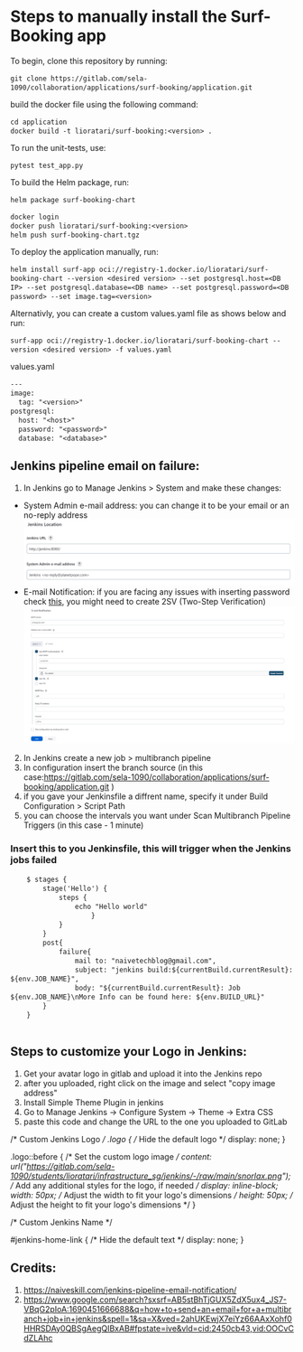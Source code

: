 # Steps to manually install the Surf-Booking app

To begin, clone this repository by running:
```
git clone https://gitlab.com/sela-1090/collaboration/applications/surf-booking/application.git
```

build the docker file using the following command:
```
cd application
docker build -t lioratari/surf-booking:<version> .
```

To run the unit-tests, use:
```
pytest test_app.py
```

To build the Helm package, run:
```
helm package surf-booking-chart
```

```
docker login
docker push lioratari/surf-booking:<version>
helm push surf-booking-chart.tgz
```
To deploy the application manually, run:
```
helm install surf-app oci://registry-1.docker.io/lioratari/surf-booking-chart --version <desired version> --set postgresql.host=<DB IP> --set postgresql.database=<DB name> --set postgresql.password=<DB password> --set image.tag=<version>
```
Alternativly, you can create a custom values.yaml file as shows below and run:  
```
surf-app oci://registry-1.docker.io/lioratari/surf-booking-chart --version <desired version> -f values.yaml
```
values.yaml
```
---
image:
  tag: "<version>"
postgresql:
  host: "<host>"
  password: "<password>"
  database: "<database>"
```

## Jenkins pipeline email on failure: 
1. In Jenkins go to Manage Jenkins > System and make these changes: 
- System Admin e-mail address: you can change it to be your email or an no-reply address
  ![jenkins1](follow-along-images/jenkins1.png)
-  E-mail Notification: if you are facing any issues with inserting password check [this](https://support.google.com/accounts/answer/185833#zippy=), you might need to create 2SV (Two-Step Verification)
  ![jenkins2](follow-along-images/jenkins2.png)

2. In Jenkins create a new job > multibranch pipeline
3. In configuration insert the branch source (in this case:https://gitlab.com/sela-1090/collaboration/applications/surf-booking/application.git )
4. if you gave your Jenkinsfile a diffrent name, specify it under Build Configuration > Script Path
5. you can choose the intervals you want under Scan Multibranch Pipeline Triggers (in this case - 1 minute)

### Insert this to you Jenkinsfile, this will trigger when the Jenkins jobs failed

```
    $ stages {
        stage('Hello') {
            steps {
                echo "Hello world"
                    }
            }
        }
        post{
            failure{
                mail to: "naivetechblog@gmail.com",
                subject: "jenkins build:${currentBuild.currentResult}: ${env.JOB_NAME}",
                body: "${currentBuild.currentResult}: Job ${env.JOB_NAME}\nMore Info can be found here: ${env.BUILD_URL}"
        }
    }
    
```
## Steps to customize your Logo in Jenkins:

1. Get your avatar logo in gitlab and upload it into the Jenkins repo
2. after you uploaded, right click on the image and select "copy image address"
3. Install Simple Theme Plugin in jenkins
4. Go to Manage Jenkins → Configure System → Theme → Extra CSS
5. paste this code and change the URL to the one you uploaded to GitLab

/* Custom Jenkins Logo */
.logo {
  /* Hide the default logo */
  display: none;
}

.logo::before {
  /* Set the custom logo image */
  content: url("https://gitlab.com/sela-1090/students/lioratari/infrastructure_sg/jenkins/-/raw/main/snorlax.png");
  /* Add any additional styles for the logo, if needed */
  display: inline-block;
  width: 50px; /* Adjust the width to fit your logo's dimensions */
  height: 50px; /* Adjust the height to fit your logo's dimensions */
}

/* Custom Jenkins Name */


#jenkins-home-link {
  /* Hide the default text */
  display: none;
}

## Credits:
1. https://naiveskill.com/jenkins-pipeline-email-notification/
2. https://www.google.com/search?sxsrf=AB5stBhTjGUX5ZdX5ux4_JS7-VBqG2pIoA:1690451666688&q=how+to+send+an+email+for+a+multibranch+job+in+jenkins&spell=1&sa=X&ved=2ahUKEwjX7eiYz66AAxXohf0HHRSDAy0QBSgAegQIBxAB#fpstate=ive&vld=cid:2450cb43,vid:OOCvCdZLAhc
    


